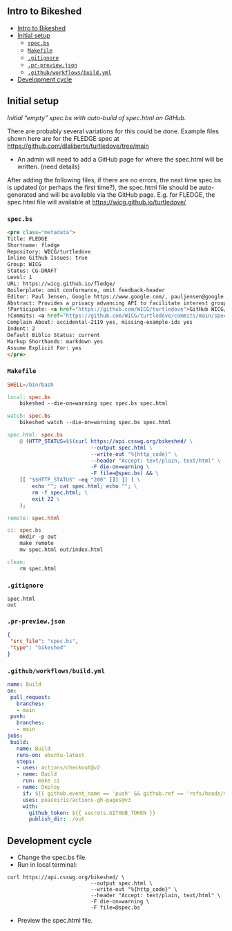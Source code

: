 Intro to Bikeshed
-----------------

- [Intro to Bikeshed](#intro-to-bikeshed)
- [Initial setup](#initial-setup)
  - [`spec.bs`](#specbs)
  - [`Makefile`](#makefile)
  - [`.gitignore`](#gitignore)
  - [`.pr-preview.json`](#pr-previewjson)
  - [`.github/workflows/build.yml`](#githubworkflowsbuildyml)
- [Development cycle](#development-cycle)

## Initial setup

*Initial “empty” spec.bs with auto-build of spec.html on GitHub.*

There are probably several variations for this could be done.
Example files shown here are for the FLEDGE spec at https://github.com/dlaliberte/turtledove/tree/main

* An admin will need to add a GitHub page for where the spec.html will be written. (need details)

After adding the following files, if there are no errors, the next time spec.bs is updated (or perhaps the first time?), the spec.html file should be auto-generated and will be available via the GitHub page.  E.g. for FLEDGE, the spec.html file will available at
https://wicg.github.io/turtledove/

### `spec.bs`

```html
<pre class="metadata">
Title: FLEDGE
Shortname: fledge
Repository: WICG/turtledove
Inline Github Issues: true
Group: WICG
Status: CG-DRAFT
Level: 1
URL: https://wicg.github.io/fledge/
Boilerplate: omit conformance, omit feedback-header
Editor: Paul Jensen, Google https://www.google.com/, pauljensen@google.com
Abstract: Provides a privacy advancing API to facilitate interest group based advertising.
!Participate: <a href="https://github.com/WICG/turtledove">GitHub WICG/turtledove</a> (<a href="https://github.com/WICG/turtledove/issues/new">new issue</a>, <a href="https://github.com/WICG/turtledove/issues?state=open">open issues</a>)
!Commits: <a href="https://github.com/WICG/turtledove/commits/main/spec.bs">GitHub spec.bs commits</a>
Complain About: accidental-2119 yes, missing-example-ids yes
Indent: 2
Default Biblio Status: current
Markup Shorthands: markdown yes
Assume Explicit For: yes
</pre>
```

### `Makefile`

```Makefile
SHELL=/bin/bash

local: spec.bs
	bikeshed --die-on=warning spec spec.bs spec.html

watch: spec.bs
	bikeshed watch --die-on=warning spec.bs spec.html

spec.html: spec.bs
	@ (HTTP_STATUS=$$(curl https://api.csswg.org/bikeshed/ \
	                       --output spec.html \
	                       --write-out "%{http_code}" \
	                       --header "Accept: text/plain, text/html" \
	                       -F die-on=warning \
	                       -F file=@spec.bs) && \
	[[ "$$HTTP_STATUS" -eq "200" ]]) || ( \
		echo ""; cat spec.html; echo ""; \
		rm -f spec.html; \
		exit 22 \
	);

remote: spec.html

ci: spec.bs
	mkdir -p out
	make remote
	mv spec.html out/index.html

clean:
	rm spec.html
```

### `.gitignore`

```
spec.html
out
```

### `.pr-preview.json`
```json
{
 "src_file": "spec.bs",
 "type": "bikeshed"
}
```

### `.github/workflows/build.yml`

```yml
name: Build
on:
 pull_request:
   branches:
   - main
 push:
   branches:
   - main
jobs:
 build:
   name: Build
   runs-on: ubuntu-latest
   steps:
   - uses: actions/checkout@v2
   - name: Build
     run: make ci
   - name: Deploy
     if: ${{ github.event_name == 'push' && github.ref == 'refs/heads/main' }}
     uses: peaceiris/actions-gh-pages@v3
     with:
       github_token: ${{ secrets.GITHUB_TOKEN }}
       publish_dir: ./out
```

## Development cycle

* Change the spec.bs file.
* Run in local terminal: 
```
curl https://api.csswg.org/bikeshed/ \
	                       --output spec.html \
	                       --write-out "%{http_code}" \
	                       --header "Accept: text/plain, text/html" \
	                       -F die-on=warning \
	                       -F file=@spec.bs`
```
* Preview the spec.html file.
